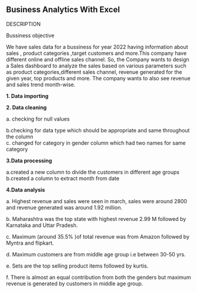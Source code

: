 


Business Analytics With Excel
-----------------------------------

DESCRIPTION

Bussiness objective

We have sales data for a bussiness  for year 2022 having information about sales , product categories ,target customers and more.This company have different online and offline sales channel. So, the Company wants to design a Sales dashboard to analyze the sales based on various parameters such as product categories,different sales channel, revenue generated for the given year, top products and more. 
The company wants to also see revenue and sales trend month-wise.

												
<b>1. Data importing</b>												
												
<b>2. Data cleaning</b>
												
a. checking for null values 

b.checking for data type which should be appropriate and same throughout the column												
c. changed for category in gender column which had two names for same category												
												
												
<b>3.Data processing</b>

a.created a new column to divide the customers in different age groups												
b.created a column to extract month from date		


												
<b>4.Data analysis</b>	

a. Highest revenue and sales were seen in march, sales were around 2800 and revenue generated was around 1.92 million.	


b. Maharashtra was the top state with highest revenue 2.99 M followed by Karnataka and Uttar Pradesh.												

c. Maximum (around 35.5% )of total revenue was from Amazon followed by Myntra and flipkart.												

d. Maximum customers are from middle age group i.e between 30-50 yrs.												

e. Sets are the top selling product items followed by kurtis.												

f. There is almost an equal contribution from both the genders but maximum revenue is generated by customers in middle age group.												
